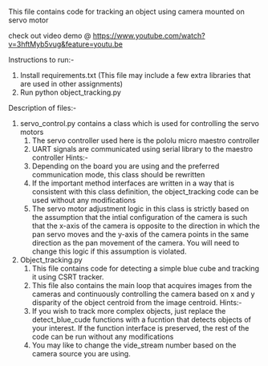 This file contains code for tracking an object using camera mounted on 
servo motor

check out video demo @ https://www.youtube.com/watch?v=3hftMyb5vug&feature=youtu.be

Instructions to run:-
1. Install requirements.txt (This file may include a few extra libraries 
   that are used in other assignments)
2. Run python object_tracking.py

Description of files:-
1. servo_control.py contains a class which is used for controlling the servo
   motors
   1. The servo controller used here is the pololu micro maestro controller
   2. UART signals are communicated using serial library to the maestro 
      controller
   Hints:-
   1. Depending on the board you are using and the preferred communication 
   mode, this class should be rewritten
   2. If the important method interfaces are written in a way that is 
      consistent with this class definition, the object_tracking code can be
      used without any modifications
   3. The servo motor adjustment logic in this class is strictly based on the
      assumption that the intial configuration of the camera is such that
      the x-axis of the camera is opposite to the direction in which the pan
      servo moves and the y-axis of the camera points in the same direction 
      as the pan movement of the camera. You will need to change this logic
      if this assumption is violated.
2. Object_tracking.py
   1. This file contains code for detecting a simple blue cube and tracking 
      it using CSRT tracker.
   2. This file also contains the main loop that acquires images from the 
      cameras and continuously controlling the camera based on x and y 
      disparity of the object centroid from the image centroid.
   Hints:-
   1. If you wish to track more complex objects, just replace the detect_blue_cude
      functions with a fucntion that detects objects of your interest. If the 
      function interface is preserved, the rest of the code can be run without
      any modifications
   2. You may like to change the vide_stream number based on the camera
     source you are using.


